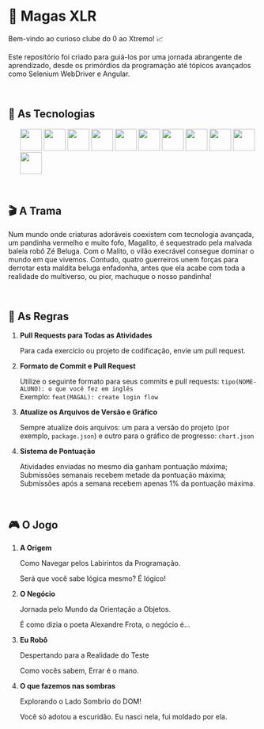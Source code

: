 <h1>🦊 Magas XLR</h1>
<p>Bem-vindo ao curioso clube do 0 ao Xtremo! 📈</p>

<p>Este repositório foi criado para guiá-los por uma jornada abrangente de aprendizado, desde os primórdios da programação até tópicos avançados como Selenium WebDriver e Angular.</p>

<div valign="top">
    <br>
    <h2>🦾 As Tecnologias</h2>
    <ul>
        <img height="44" width="44" src="https://cdn.jsdelivr.net/gh/devicons/devicon/icons/chrome/chrome-original.svg" />
        <img height="44" width="44" src="https://cdn.jsdelivr.net/gh/devicons/devicon/icons/intellij/intellij-original.svg" />
        <img height="44" width="44" src="https://cdn.jsdelivr.net/gh/devicons/devicon/icons/visualstudio/visualstudio-plain.svg" />
        <img height="44" width="44" src="https://cdn.jsdelivr.net/gh/devicons/devicon/icons/java/java-original.svg" />
        <img height="44" width="44" src="https://cdn.jsdelivr.net/gh/devicons/devicon/icons/selenium/selenium-original.svg" />
        <img height="44" width="44" src="https://cdn.jsdelivr.net/gh/devicons/devicon/icons/javascript/javascript-plain.svg" />
        <img height="44" width="44" src="https://cdn.jsdelivr.net/gh/devicons/devicon/icons/typescript/typescript-plain.svg" />
        <img height="44" width="44" src="https://cdn.jsdelivr.net/gh/devicons/devicon/icons/angularjs/angularjs-plain.svg" />
        <img height="44" width="44" src="https://cdn.jsdelivr.net/gh/devicons/devicon/icons/html5/html5-plain.svg" />
        <img height="44" width="44" src="https://cdn.jsdelivr.net/gh/devicons/devicon/icons/css3/css3-plain.svg" />
        <img height="44" width="44" src="https://cdn.jsdelivr.net/gh/devicons/devicon/icons/bootstrap/bootstrap-plain.svg" />
    </ul>
    <br>
</div>

<h2>🎬 A Trama</h2>
 <p>
   Num mundo onde criaturas adoráveis coexistem com tecnologia avançada, um pandinha vermelho e muito fofo, Magalito, é sequestrado pela malvada baleia robô Zé Beluga. Com o Malito, o vilão execrável consegue dominar o mundo em que vivemos. Contudo, quatro guerreiros unem forças para derrotar esta maldita beluga enfadonha, antes que ela acabe com toda a realidade do multiverso, ou pior, machuque o nosso pandinha!
 </p>
 <br>

 <h2>📜 As Regras</h2>
 <ol>
   <li>
      <strong>Pull Requests para Todas as Atividades</strong>
      <p>Para cada exercício ou projeto de codificação, envie um pull request.</p>
   </li>
  
   <li>
      <strong>Formato de Commit e Pull Request</strong>
      <p>Utilize o seguinte formato para seus commits e pull requests:
          <code>tipo(NOME-ALUNO): o que você fez em inglês</code>
          <br>Exemplo: <code>feat(MAGAL): create login flow</code>
      </p>
   </li>
  
   <li>
      <strong>Atualize os Arquivos de Versão e Gráfico</strong>
      <p>Sempre atualize dois arquivos: um para a versão do projeto (por exemplo, <code>package.json</code>) e
          outro para o gráfico de progresso: <code>chart.json</code></p>
   </li>
  
   <li>
      <strong>
        Sistema de Pontuação
      </strong>
      <p>Atividades enviadas no mesmo dia ganham pontuação máxima;
      <br>
      Submissões semanais recebem metade da pontuação máxima;
      <br>
      Submissões após a semana recebem apenas 1% da pontuação máxima.</p>
   </li>
 </ol>
 <br>

 <h2>🎮 O Jogo</h2>
 <ol>
   <li>
      <strong>A Origem</strong>
      <p>Como Navegar pelos Labirintos da Programação.</p>
      <p>Será que você sabe lógica mesmo? É lógico!</p>
   </li>
  
   <li>
      <strong>O Negócio</strong>
      <p>Jornada pelo Mundo da Orientação a Objetos.</p>
      <p>É como dizia o poeta Alexandre Frota, o negócio é...</p>
   </li>
  
   <li>
      <strong>Eu Robô</strong>
      <p>Despertando para a Realidade do Teste</p>
      <p>Como vocês sabem, Errar é o mano.</p>
   </li>
  
   <li>
      <strong>O que fazemos nas sombras</strong>
      <p>Explorando o Lado Sombrio do DOM!</p>
      <p>Você só adotou a escuridão. Eu nasci nela, fui moldado por ela.</p>
   </li>
 </ol>

